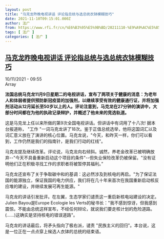 ```yaml
---
layout: post
title: "马克龙昨晚电视讲话 评论指总统与选总统衣钵模糊技巧"
date: 2021-11-10T09:15:01.000Z
author: 法广
from: https://www.rfi.fr/cn/%E6%B3%95%E5%9B%BD/20211110-%E9%A9%AC%E5%85%8B%E9%BE%99%E6%98%A8%E6%99%9A%E7%94%B5%E8%A7%86%E8%AE%B2%E8%AF%9D-%E8%AF%84%E8%AE%BA%E6%8C%87%E6%80%BB%E7%BB%9F%E4%B8%8E%E9%80%89%E6%80%BB%E7%BB%9F%E8%A1%A3%E9%92%B5%E6%A8%A1%E7%B3%8A%E6%8A%80%E5%B7%A7
tags: [ 法广 ]
categories: [ 法广 ]
---
```

<!--1636535701000-->
[马克龙昨晚电视讲话 评论指总统与选总统衣钵模糊技巧](https://www.rfi.fr/cn/%E6%B3%95%E5%9B%BD/20211110-%E9%A9%AC%E5%85%8B%E9%BE%99%E6%98%A8%E6%99%9A%E7%94%B5%E8%A7%86%E8%AE%B2%E8%AF%9D-%E8%AF%84%E8%AE%BA%E6%8C%87%E6%80%BB%E7%BB%9F%E4%B8%8E%E9%80%89%E6%80%BB%E7%BB%9F%E8%A1%A3%E9%92%B5%E6%A8%A1%E7%B3%8A%E6%8A%80%E5%B7%A7)
------

<div>
<div>10/11/2021 - 09:55</div>Array<p><strong>                    法国总统马克龙11月9日星期二的电视讲话，宣布了两项关于健康的消息：为老年人和体弱者提供预防新冠疫苗的加强剂，以继续享受有效的健康通行证，并将加强剂活动从12月延长至50岁以上的人。评论注意到，马克龙在27分钟的演讲中，大部分时间都在为他的执政记录辩护，并概述了他未来的竞选轨道。                </strong></p><div >                    <p>这是马克龙上任以来所做的第9次全国电视讲话。但讲话中有词用了十八次! 据本台报道称， "工作 "一词马克龙讲了18次。鉴于正值总统选举，他将这国词汇以及词汇意义放在了演讲的核心位置。马克龙说，"今天，和昨天一样，你们可以看到，工作仍然是我们的指南针，是我们行动的红线"。</p><p>马克龙提及继续改革。评论说，马克龙向右倾斜。诚然，养老金改革已被明确放弃--"今天不具备重新启动这个项目的条件"--但失业保险改革仍被保留。"没有证明他们正在积极寻找工作的求职者将被暂停其福利。”</p><p>马克龙还宣布了关于争取碳中和的基调：这必然涉及到核电的再启。"为了保证法国的能源独立，保证我国的电力供应，我们将在几十年来首次在我国重新启动核反应堆的建设，并继续发展可再生能源。"</p><p>马克龙的讲话引发批评。在左翼，生态学家们谴责这一重启新核电站建设的决定。Julien Bayou是Europe Ecologie les Verts的秘书长："我不感到惊讶，但我感到震惊。不能由总统这样宣布，不经任何辩论，就说我们要走核计划的危险道路。(......)这确实是坚持核电的错误道路"。</p><p>马克龙的讲话最后，将矛头指向了极右派，谴责 "民族主义的回归"。本台说，这是一位正在一点点穿上候选人衣钵的总统的结束语。</p>                                            <div data-selfpromo-newsletter>    </div>    <div data-selfpromo-app>    </div>                </div>
</div>
